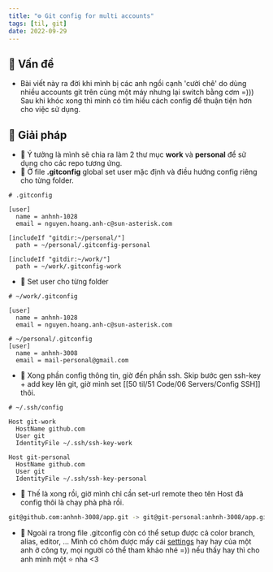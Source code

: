 ```yaml
---
title: "⚙️ Git config for multi accounts"
tags: [til, git]
date: 2022-09-29
---
```


## 🌿 Vấn đề
 - Bài viết này ra đời khi mình bị các anh ngồi cạnh 'cười chê' do dùng nhiều accounts git trên cùng một máy nhưng lại switch bằng cơm =))) Sau khi khóc xong thì mình có tìm hiểu cách config để thuận tiện hơn cho việc sử dụng.

## 🌿 Giải pháp
- 🌱 Ý tưởng là mình sẽ chia ra làm 2 thư mục **work** và **personal**  để sử dụng cho các repo tương ứng.
- 🌱 Ở file **.gitconfig** global set user mặc định và điều hướng config riêng cho từng folder.
``` git
# .gitconfig

[user]
  name = anhnh-1028
  email = nguyen.hoang.anh-c@sun-asterisk.com

[includeIf "gitdir:~/personal/"]
  path = ~/personal/.gitconfig-personal

[includeIf "gitdir:~/work/"]
  path = ~/work/.gitconfig-work
```
- 🌱 Set user cho từng folder
```git
# ~/work/.gitconfig

[user]
  name = anhnh-1028
  email = nguyen.hoang.anh-c@sun-asterisk.com

# ~/personal/.gitconfig
[user]
  name = anhnh-3008
  email = mail-personal@gmail.com
```
- 🌱 Xong phần config thông tin, giờ đến phần ssh. Skip bước gen ssh-key + add key lên git, giờ mình set [[50 til/51 Code/06 Servers/Config SSH]] thôi.

```git
# ~/.ssh/config

Host git-work
  HostName github.com
  User git
  IdentityFile ~/.ssh/ssh-key-work

Host git-personal
  HostName github.com
  User git
  IdentityFile ~/.ssh/ssh-key-personal
```

- 🌱 Thế là xong rồi, giờ mình chỉ cần set-url remote theo tên Host đã config thôi là chạy phà phà rồi.

```sh
git@github.com:anhnh-3008/app.git -> git@git-personal:anhnh-3008/app.git
```

- 🌱 Ngoài ra trong file .gitconfig còn có thể setup được cả color branch, alias, editor, ... Mình có chôm được mấy cái [settings](https://github.com/ttuan/dotfiles/blob/master/git/gitconfig) hay hay của một anh ở công ty, mọi người có thể tham khảo nhé =)) nếu thấy hay thì cho anh mình một ⭐ nha <3
